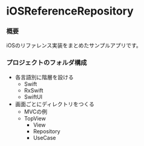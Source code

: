 # iOSReferenceRepository

### 概要
iOSのリファレンス実装をまとめたサンプルアプリです。

### プロジェクトのフォルダ構成
- 各言語別に階層を設ける
  - Swift
  - RxSwift
  - SwiftUI
- 画面ごとにディレクトリをつくる
  - MVCの例 
  - TopView
    - View
    - Repository
    - UseCase

